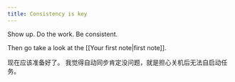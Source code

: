 ```yaml
---
title: Consistency is key
---
```


Show up. Do the work. Be consistent.

Then go take a look at the [[Your first note|first note]].

现在应该准备好了。
我觉得自动同步肯定没问题，就是担心关机后无法自启动任务。
